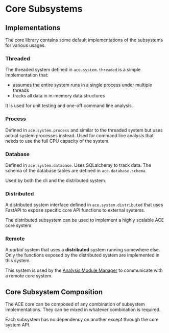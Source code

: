 # Core Subsystems

## Implementations

The core library contains some default implementations of the subsystems for various usages.

### Threaded

The threaded system defined in `ace.system.threaded` is a simple implementation that:

- assumes the entire system runs in a single process under multiple threads
- tracks all data in in-memory data structures

It is used for unit testing and one-off command line analysis.

### Process

Defined in `ace.system.process` and similar to the threaded system but uses actual system processes instead. Used for command line analysis that needs to use the full CPU capacity of the system.

### Database

Defined in `ace.system.database`. Uses SQLalchemy to track data. The schema of the database tables are defined in `ace.database.schema`.

Used by both the cli and the distributed system.

### Distributed

A distributed system interface defined in `ace.system.distributed` that uses FastAPI to expose specific core API functions to external systems.

The distributed subsystem can be used to implement a highly scalable ACE core system.

### Remote

A *partial* system that uses a **distributed** system running somewhere else. Only the functions exposed by the distributed system are implemented in this system.

This system is used by the [Analysis Module Manager]() to communicate with a remote core system.

## Core Subsystem Composition

The ACE core can be composed of any combination of subsystem implementations. They can be mixed in whatever combination is required.

Each subsystem has no dependency on another except through the core system API.
